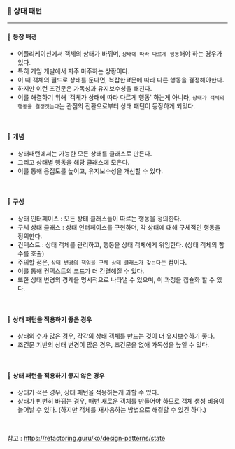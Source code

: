 ### 🔶 상태 패턴
---

#### 🔸 등장 배경

- 어플리케이션에서 객체의 상태가 바뀌며, `상태에 따라 다르게 행동`해야 하는 경우가 있다.
- 특히 게임 개발에서 자주 마주하는 상황이다.
- 이 때 객체의 필드로 상태를 둔다면, 복잡한 if문에 따라 다른 행동을 결정해야한다.
- 하지만 이런 조건문은 가독성과 유지보수성을 해친다.
- 이를 해결하기 위해 '객체가 상태에 따라 다르게 행동' 하는게 아니라, `상태가 객체의 행동을 결정짓는다`는 관점의 전환으로부터 상태 패턴이 등장하게 되었다.

<br>

#### 🔸 개념
- 상태패턴에서는 가능한 모든 상태를 클래스로 만든다.
- 그리고 상태별 행동을 해당 클래스에 모은다. 
- 이를 통해 응집도를 높이고, 유지보수성을 개선할 수 있다.

<br>

#### 🔸 구성
- 상태 인터페이스 : 모든 상태 클래스들이 따르는 행동을 정의한다.
- 구체 상태 클래스 : 상태 인터페이스를 구현하며, 각 상태에 대해 구체적인 행동을 정의한다.
- 컨텍스트 : 상태 객체를 관리하고, 행동을 상태 객체에게 위임한다. (상태 객체의 함수를 호출)
- 주의할 점은, `상태 변경의 책임을 구체 상태 클래스가 갖는다`는 점이다. 
- 이를 통해 컨텍스트의 코드가 더 간결해질 수 있다.
- 또한 상태 변경의 경계을 명시적으로 나타낼 수 있으며, 이 과정을 캡슐화 할 수 있다.

<br>

#### 🔸 상태 패턴을 적용하기 좋은 경우
- 상태의 수가 많은 경우, 각각의 상태 객체를 만드는 것이 더 유지보수하기 좋다. 
- 조건문 기반의 상태 변경이 많은 경우, 조건문을 없애 가독성을 높일 수 있다.

<br>

#### 🔸 상태 패턴을 적용하기 좋지 않은 경우
- 상태가 적은 경우, 상태 패턴을 적용하는게 과할 수 있다.
- 상태가 빈번히 바뀌는 경우, 매번 새로운 객체를 만들어야 하므로 객체 생성 비용이 늘어날 수 있다. (하지만 객체를 재사용하는 방법으로 해결할 수 있긴 하다.)

<br>

참고 : https://refactoring.guru/ko/design-patterns/state
